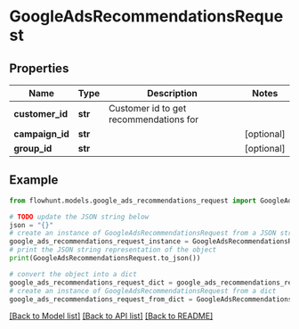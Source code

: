 # GoogleAdsRecommendationsRequest


## Properties

Name | Type | Description | Notes
------------ | ------------- | ------------- | -------------
**customer_id** | **str** | Customer id to get recommendations for | 
**campaign_id** | **str** |  | [optional] 
**group_id** | **str** |  | [optional] 

## Example

```python
from flowhunt.models.google_ads_recommendations_request import GoogleAdsRecommendationsRequest

# TODO update the JSON string below
json = "{}"
# create an instance of GoogleAdsRecommendationsRequest from a JSON string
google_ads_recommendations_request_instance = GoogleAdsRecommendationsRequest.from_json(json)
# print the JSON string representation of the object
print(GoogleAdsRecommendationsRequest.to_json())

# convert the object into a dict
google_ads_recommendations_request_dict = google_ads_recommendations_request_instance.to_dict()
# create an instance of GoogleAdsRecommendationsRequest from a dict
google_ads_recommendations_request_from_dict = GoogleAdsRecommendationsRequest.from_dict(google_ads_recommendations_request_dict)
```
[[Back to Model list]](../README.md#documentation-for-models) [[Back to API list]](../README.md#documentation-for-api-endpoints) [[Back to README]](../README.md)


